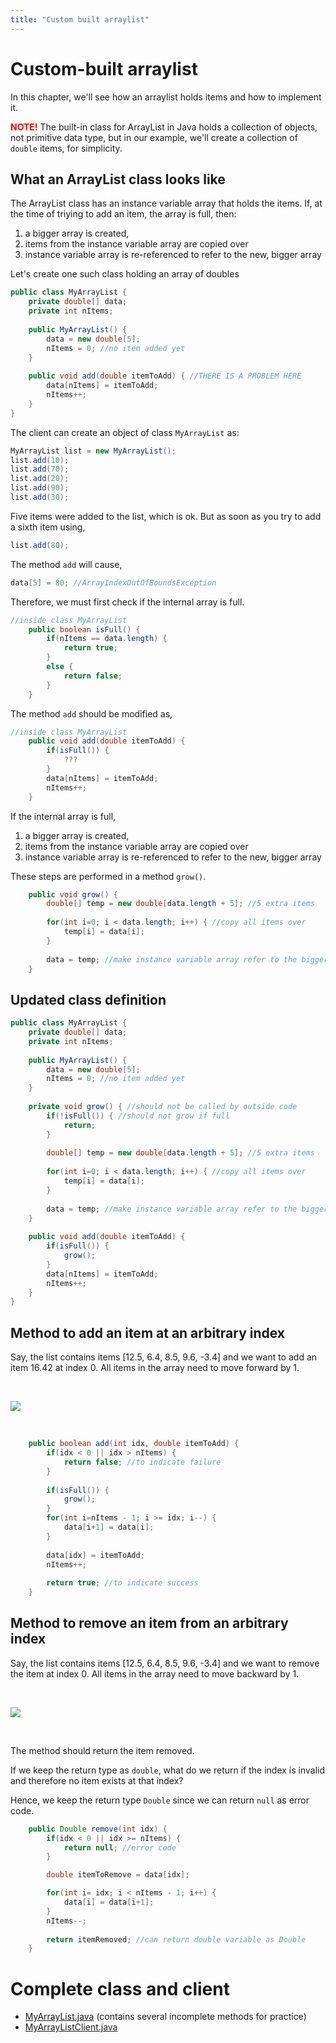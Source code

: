 ```yaml
---
title: "Custom built arraylist"
---
```


# Custom-built arraylist

In this chapter, we'll see how an arraylist holds items and how to implement it.

<span style="color:red">**NOTE!**</span> The built-in class for ArrayList in Java holds a collection of objects, not primitive data type, but in our example, we'll create a collection of `double` items, for simplicity.

## What an ArrayList class looks like

The ArrayList class has an instance variable array that holds the items. If, at the time of triying to add an item, the array is full, then:

1. a bigger array is created, 
2. items from the instance variable array are copied over
3. instance variable array is re-referenced to refer to the new, bigger array

Let's create one such class holding an array of doubles

```java
public class MyArrayList {
	private double[] data;
	private int nItems;
	
	public MyArrayList() {
		data = new double[5];
		nItems = 0; //no item added yet
	}
	
	public void add(double itemToAdd) { //THERE IS A PROBLEM HERE
		data[nItems] = itemToAdd;
		nItems++;
	}
}
```

The client can create an object of class `MyArrayList` as:

```java
MyArrayList list = new MyArrayList();
list.add(10);
list.add(70);
list.add(20);
list.add(90);
list.add(30);
```

Five items were added to the list, which is ok. But as soon as you try to add a sixth item using,

```java
list.add(80);
```

The method `add` will cause,

```java
data[5] = 80; //ArrayIndexOutOfBoundsException
```

Therefore, we must first check if the internal array is full.

```java
//inside class MyArrayList
	public boolean isFull() {
		if(nItems == data.length) {
			return true;
		}
		else {
			return false;
		}
	}
```

The method `add` should be modified as,

```java
//inside class MyArrayList
	public void add(double itemToAdd) { 
		if(isFull()) {
			??? 
		}
		data[nItems] = itemToAdd;
		nItems++;
	}
```

If the internal array is full, 

1. a bigger array is created, 
2. items from the instance variable array are copied over
3. instance variable array is re-referenced to refer to the new, bigger array

These steps are performed in a method `grow()`.

```java
	public void grow() {
		double[] temp = new double[data.length + 5]; //5 extra items
		
		for(int i=0; i < data.length; i++) { //copy all items over
			temp[i] = data[i];
		}
		
		data = temp; //make instance variable array refer to the bigger array
	}
```

## Updated class definition

```java
public class MyArrayList {
	private double[] data;
	private int nItems;
	
	public MyArrayList() {
		data = new double[5];
		nItems = 0; //no item added yet
	}
	
	private void grow() { //should not be called by outside code
		if(!isFull()) { //should not grow if full
			return;
		}
	
		double[] temp = new double[data.length + 5]; //5 extra items
		
		for(int i=0; i < data.length; i++) { //copy all items over
			temp[i] = data[i];
		}
		
		data = temp; //make instance variable array refer to the bigger array
	}
	
	public void add(double itemToAdd) { 
		if(isFull()) {
			grow();
		}
		data[nItems] = itemToAdd;
		nItems++;
	}
}
```

## Method to add an item at an arbitrary index

Say, the list contains items [12.5, 6.4, 8.5, 9.6, -3.4] and we want to add an item 16.42 at index 0. All items in the array need to move forward by 1.

<p></p>
&nbsp;
<p></p>

![](./../fig/06-lists/customBuiltArraylist/customBuiltArraylist-figure3.png)

<p></p>
&nbsp;
<p></p>

```java
	public boolean add(int idx, double itemToAdd) {
		if(idx < 0 || idx > nItems) {
			return false; //to indicate failure
		}
		
		if(isFull()) {
			grow();
		}
		for(int i=nItems - 1; i >= idx; i--) {
			data[i+1] = data[i];
		}
		
		data[idx] = itemToAdd;
		nItems++;
		
		return true; //to indicate success
	}
```

## Method to remove an item from an arbitrary index

Say, the list contains items [12.5, 6.4, 8.5, 9.6, -3.4] and we want to remove the item at index 0. All items in the array need to move backward by 1.


<p></p>
&nbsp;
<p></p>

![](./../fig/06-lists/customBuiltArraylist/customBuiltArraylist-figure5.png)

<p></p>
&nbsp;
<p></p>


The method should return the item removed.

If we keep the return type as `double`, what do we return if the index is invalid and therefore no item exists at that index?

Hence, we keep the return type `Double` since we can return `null` as error code.

```java
	public Double remove(int idx) {
		if(idx < 0 || idx >= nItems) {
			return null; //error code
		}

		double itemToRemove = data[idx];

		for(int i= idx; i < nItems - 1; i++) {
			data[i] = data[i+1];
		}
		nItems--;
		
		return itemRemoved; //can return double variable as Double
	}
```		

# Complete class and client

- [MyArrayList.java](./MyArrayList.java) (contains several incomplete methods for practice)
- [MyArrayListClient.java](./MyArrayListClient.java)

